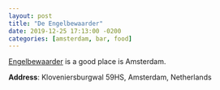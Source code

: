 ```yaml
---
layout: post
title: "De Engelbewaarder"
date: 2019-12-25 17:13:00 -0200
categories: [amsterdam, bar, food]
---
```


[Engelbewaarder](http://cafe-de-engelbewaarder.nl/home-en/) is a good place is Amsterdam.

**Address**: Kloveniersburgwal 59HS, Amsterdam, Netherlands
